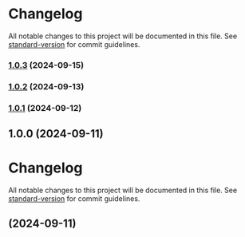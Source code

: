 # Changelog

All notable changes to this project will be documented in this file. See [standard-version](https://github.com/conventional-changelog/standard-version) for commit guidelines.

### [1.0.3](https://github.com/vocali-genesis/admin-portal/compare/v1.0.2...v1.0.3) (2024-09-15)

### [1.0.2](https://github.com/vocali-genesis/admin-portal/compare/v1.0.1...v1.0.2) (2024-09-13)

### [1.0.1](https://github.com/vocali-genesis/admin-portal/compare/v1.0.0...v1.0.1) (2024-09-12)

## 1.0.0 (2024-09-11)

# Changelog

All notable changes to this project will be documented in this file. See [standard-version](https://github.com/conventional-changelog/standard-version) for commit guidelines.

##  (2024-09-11)
